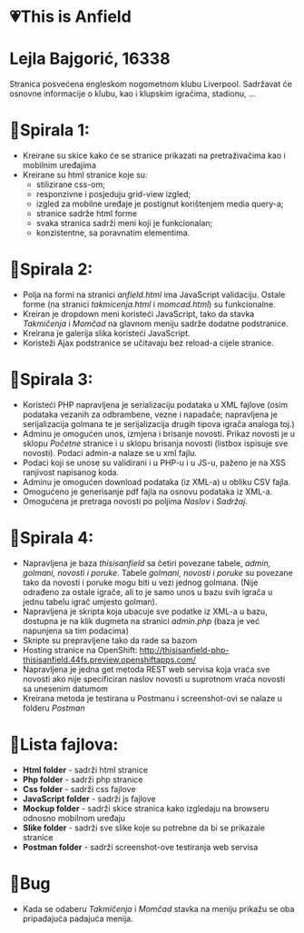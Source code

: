 # &#x1F497;This is Anfield

# Lejla Bajgorić, 16338

Stranica posvećena engleskom nogometnom klubu Liverpool. Sadržavat će osnovne informacije o klubu, kao i klupskim igračima, stadionu, ...

# &#x1F4D7;Spirala 1: 
- Kreirane su skice kako će se stranice prikazati na pretraživačima kao i mobilnim uređajima
- Kreirane su html stranice koje su:
    + stilizirane css-om; 
    + responzivne i posjeduju grid-view izgled; 
    + izgled za mobilne uređaje je postignut korištenjem media query-a;
    + stranice sadrže html forme
    + svaka stranica sadrži meni koji je funkcionalan;
    + konzistentne, sa poravnatim elementima.
    
# &#x1F4D8;Spirala 2:
- Polja na formi na stranici <i> anfield.html </i> ima JavaScript validaciju. Ostale forme (na stranici <i> takmicenja.html </i> i <i> momcad.html</i>) su funkcionalne. <b> </b>
- Kreiran je dropdown meni koristeći JavaScript, tako da stavka <i>Takmičenja </i> i <i> Momčad </i>na glavnom meniju sadrže dodatne podstranice.
- Kreirana je galerija slika koristeći JavaScript.
- Koristeži Ajax podstranice se učitavaju bez reload-a cijele stranice.

# &#x1F4D9;Spirala 3:
- Koristeći PHP napravljena je serializaciju podataka u XML fajlove (osim podataka vezanih za odbrambene, vezne i napadače; napravljena je serijalizacija golmana te je serijalizacija drugih tipova igrača analoga toj.)
- Adminu je omogućen unos, izmjena i brisanje novosti. Prikaz novosti je u sklopu <i>Početne</i> stranice i u sklopu brisanja novosti (listbox ispisuje sve novosti). Podaci admin-a nalaze se u xml fajlu.
- Podaci koji se unose su validirani i u PHP-u i u JS-u, paženo je na XSS ranjivost napisanog koda.
- Adminu je omogućen download podataka (iz XML-a) u obliku CSV fajla.
- Omogućeno je generisanje pdf fajla na osnovu podataka iz XML-a.
- Omogućena je pretraga novosti po poljima <i>Naslov</i> i <i>Sadržaj</i>.

# &#x1F4D5;Spirala 4:
- Napravljena je baza <i>thisisanfield</i> sa četiri povezane tabele, <i>admin, golmani, novosti i poruke</i>. Tabele <i>golmani, novosti i poruke</i> su povezane tako da novosti i poruke mogu biti u vezi jednog golmana. (Nije odrađeno za ostale igrače, ali to je samo unos u bazu svih igrača u jednu tabelu igrač umjesto golman).
- Napravljena je skripta koja ubacuje sve podatke iz XML-a u bazu, dostupna je na klik dugmeta na stranici <i>admin.php</i> (baza je već napunjena sa tim podacima)
- Skripte su prepravljene tako da rade sa bazom 
- Hosting stranice na OpenShift: http://thisisanfield-php-thisisanfield.44fs.preview.openshiftapps.com/
- Napravljena je jedna get metoda REST web servisa koja vraća sve novosti ako nije specificiran naslov novosti u suprotnom vraća novosti sa unesenim datumom 
- Kreirana metoda je testirana u Postmanu i screenshot-ovi se nalaze u folderu <i>Postman</i>

# &#x1F53B;Lista fajlova:
  + <b>Html folder</b> - sadrži html stranice <br>
  + <b>Php folder</b> - sadrži php stranice <br>
  + <b>Css folder</b> - sadrži css fajlove<br>
  + <b>JavaScript folder</b> - sadrži js fajlove <br>
  + <b>Mockup folder</b> - sadrži skice stranica kako izgledaju na browseru odnosno mobilnom uređaju<br>
  + <b>Slike folder</b> - sadrži sve slike koje su potrebne da bi se prikazale stranice<br>
  + <b>Postman folder</b> - sadrži screenshot-ove testiranja web servisa
  
# &#x1F534;Bug
  + Kada se odaberu <i>Takmičenja</i> i <i>Momčad</i> stavka na meniju prikažu se oba pripadajuća padajuća menija. 
